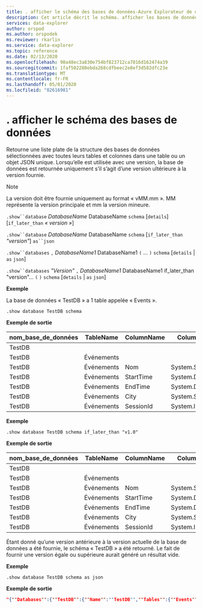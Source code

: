 ```yaml
---
title: . afficher le schéma des bases de données-Azure Explorateur de données | Microsoft Docs
description: Cet article décrit le schéma. afficher les bases de données dans Azure Explorateur de données.
services: data-explorer
author: orspod
ms.author: orspodek
ms.reviewer: rkarlin
ms.service: data-explorer
ms.topic: reference
ms.date: 02/13/2020
ms.openlocfilehash: 90a48ec3a830e754bf823712ca7016d162474a39
ms.sourcegitcommit: 1faf502280ebda268cdfbeec2e8ef3d582dfc23e
ms.translationtype: MT
ms.contentlocale: fr-FR
ms.lasthandoff: 05/01/2020
ms.locfileid: "82616981"
---
```

# <a name="show-databases-schema"></a>. afficher le schéma des bases de données

Retourne une liste plate de la structure des bases de données sélectionnées avec toutes leurs tables et colonnes dans une table ou un objet JSON unique.
Lorsqu’elle est utilisée avec une version, la base de données est retournée uniquement s’il s’agit d’une version ultérieure à la version fournie.

> [!NOTE]
> La version doit être fournie uniquement au format « vMM.mm ». MM représente la version principale et mm la version mineure.

`.show``database` *DatabaseName* DatabaseName `schema` [`details`] [`if_later_than` *« version »*] 

`.show``database` *DatabaseName* DatabaseName `schema` [`if_later_than` *"version"*] `as``json`
 
`.show``databases` `,` *DatabaseName1* DatabaseName1 `(` ... `)` `schema` [`details` | `as` `json`]
 
`.show``databases` *"Version"* `,` *DatabaseName1* DatabaseName1 if_later_than "version"... `(` `)` `schema` [`details` | `as` `json`]

**Exemple** 
 
La base de données « TestDB » a 1 table appelée « Events ».

```kusto
.show database TestDB schema 
```

**Exemple de sortie**

|nom_base_de_données|TableName|ColumnName|ColumnType|IsDefaultTable|IsDefaultColumn|PrettyName|Version
|---|---|---|---|---|---|---|--- 
|TestDB||||False|False||v. 1.1       
|TestDB|Événements|||True|False||       
|TestDB|Événements| Nom|System.String|True|False||     
|TestDB|Événements| StartTime|  System.DateTime|True|False||    
|TestDB|Événements| EndTime|    System.DateTime|True|False||        
|TestDB|Événements| City|   System.String|True| False||     
|TestDB|Événements| SessionId|  System.Int32|True|  True|| 

**Exemple** 
 
```kusto
.show database TestDB schema if_later_than "v1.0" 
```
**Exemple de sortie**

|nom_base_de_données|TableName|ColumnName|ColumnType|IsDefaultTable|IsDefaultColumn|PrettyName|Version
|---|---|---|---|---|---|---|--- 
|TestDB||||False|False||v. 1.1       
|TestDB|Événements|||True|False||       
|TestDB|Événements| Nom|System.String|True|False||     
|TestDB|Événements| StartTime|  System.DateTime|True|False||    
|TestDB|Événements| EndTime|    System.DateTime|True|False||        
|TestDB|Événements| City|   System.String|True| False||     
|TestDB|Événements| SessionId|  System.Int32|True|  True||  

Étant donné qu’une version antérieure à la version actuelle de la base de données a été fournie, le schéma « TestDB » a été retourné. Le fait de fournir une version égale ou supérieure aurait généré un résultat vide.

**Exemple** 
 
```kusto
.show database TestDB schema as json
```

**Exemple de sortie**

```json
"{""Databases"":{""TestDB"":{""Name"":""TestDB"",""Tables"":{""Events"":{""Name"":""Events"",""DefaultColumn"":null,""OrderedColumns"":[{""Name"":""Name"",""Type"":""System.String""},{""Name"":""StartTime"",""Type"":""System.DateTime""},{""Name"":""EndTime"",""Type"":""System.DateTime""},{""Name"":""City"",""Type"":""System.String""},{""Name"":""SessionId"",""Type"":""System.Int32""}]}},""PrettyName"":null,""MajorVersion"":1,""MinorVersion"":1,""Functions"":{}}}}"
```

